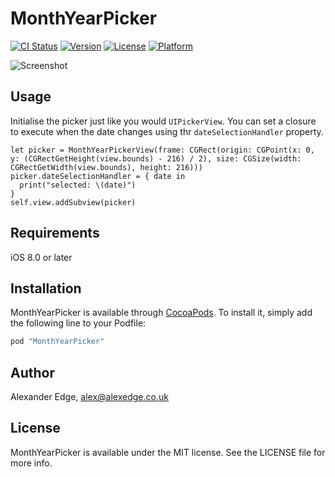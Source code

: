 # MonthYearPicker

[![CI Status](http://img.shields.io/travis/alexanderedge/MonthYearPicker.svg?style=flat)](https://travis-ci.org/alexanderedge/MonthYearPicker)
[![Version](https://img.shields.io/cocoapods/v/MonthYearPicker.svg?style=flat)](http://cocoapods.org/pods/MonthYearPicker)
[![License](https://img.shields.io/cocoapods/l/MonthYearPicker.svg?style=flat)](http://cocoapods.org/pods/MonthYearPicker)
[![Platform](https://img.shields.io/cocoapods/p/MonthYearPicker.svg?style=flat)](http://cocoapods.org/pods/MonthYearPicker)

![Screenshot](https://raw.githubusercontent.com/alexanderedge/MonthYearPicker/master/screenshot.png)

## Usage

Initialise the picker just like you would `UIPickerView`. You can set a closure to execute when the date changes using thr `dateSelectionHandler` property.

```
let picker = MonthYearPickerView(frame: CGRect(origin: CGPoint(x: 0, y: (CGRectGetHeight(view.bounds) - 216) / 2), size: CGSize(width: CGRectGetWidth(view.bounds), height: 216)))
picker.dateSelectionHandler = { date in
  print("selected: \(date)")
}
self.view.addSubview(picker)
```

## Requirements

iOS 8.0 or later

## Installation

MonthYearPicker is available through [CocoaPods](http://cocoapods.org). To install
it, simply add the following line to your Podfile:

```ruby
pod "MonthYearPicker"
```

## Author

Alexander Edge, alex@alexedge.co.uk

## License

MonthYearPicker is available under the MIT license. See the LICENSE file for more info.
